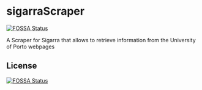 # sigarraScraper
[![FOSSA Status](https://app.fossa.com/api/projects/git%2Bgithub.com%2FDannyps%2Fsgrscp.svg?type=shield)](https://app.fossa.com/projects/git%2Bgithub.com%2FDannyps%2Fsgrscp?ref=badge_shield)

A Scraper for Sigarra that allows to retrieve information from the University of Porto webpages


## License
[![FOSSA Status](https://app.fossa.com/api/projects/git%2Bgithub.com%2FDannyps%2Fsgrscp.svg?type=large)](https://app.fossa.com/projects/git%2Bgithub.com%2FDannyps%2Fsgrscp?ref=badge_large)